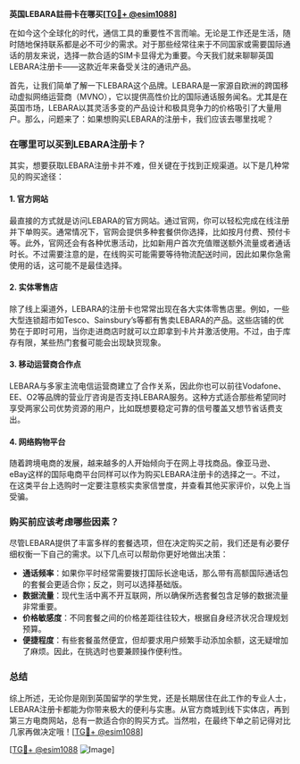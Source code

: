 **英国LEBARA註冊卡在哪买[[TG💪+ @esim1088](https://t.me/s/esim1088)]**

在如今这个全球化的时代，通信工具的重要性不言而喻。无论是工作还是生活，随时随地保持联系都是必不可少的需求。对于那些经常往来于不同国家或需要国际通话的朋友来说，选择一款合适的SIM卡显得尤为重要。今天我们就来聊聊英国LEBARA注册卡——这款近年来备受关注的通讯产品。

首先，让我们简单了解一下LEBARA这个品牌。LEBARA是一家源自欧洲的跨国移动虚拟网络运营商（MVNO），它以提供高性价比的国际通话服务闻名。尤其是在英国市场，LEBARA以其灵活多变的产品设计和极具竞争力的价格吸引了大量用户。那么，问题来了：如果想购买LEBARA的注册卡，我们应该去哪里找呢？

### 在哪里可以买到LEBARA注册卡？

其实，想要获取LEBARA注册卡并不难，但关键在于找到正规渠道。以下是几种常见的购买途径：

#### 1. 官方网站
最直接的方式就是访问LEBARA的官方网站。通过官网，你可以轻松完成在线注册并下单购买。通常情况下，官网会提供多种套餐供你选择，比如按月付费、预付卡等。此外，官网还会有各种优惠活动，比如新用户首次充值赠送额外流量或者通话时长。不过需要注意的是，在线购买可能需要等待物流配送时间，因此如果你急需使用的话，这可能不是最佳选择。

#### 2. 实体零售店
除了线上渠道外，LEBARA的注册卡也常常出现在各大实体零售店里。例如，一些大型连锁超市如Tesco、Sainsbury’s等都有售卖LEBARA的产品。这些店铺的优势在于即时可用，当你走进商店时就可以立即拿到卡片并激活使用。不过，由于库存有限，某些热门套餐可能会出现缺货现象。

#### 3. 移动运营商合作点
LEBARA与多家主流电信运营商建立了合作关系，因此你也可以前往Vodafone、EE、O2等品牌的营业厅咨询是否支持LEBARA服务。这种方式适合那些希望同时享受两家公司优势资源的用户，比如既想要稳定可靠的信号覆盖又想节省话费支出。

#### 4. 网络购物平台
随着跨境电商的发展，越来越多的人开始倾向于在网上寻找商品。像亚马逊、eBay这样的国际电商平台同样可以作为购买LEBARA注册卡的选择之一。不过，在这类平台上选购时一定要注意核实卖家信誉度，并查看其他买家评价，以免上当受骗。

### 购买前应该考虑哪些因素？

尽管LEBARA提供了丰富多样的套餐选项，但在决定购买之前，我们还是有必要仔细权衡一下自己的需求。以下几点可以帮助你更好地做出决策：

- **通话频率**：如果你平时经常需要拨打国际长途电话，那么带有高额国际通话包的套餐会更适合你；反之，则可以选择基础版。
- **数据流量**：现代生活中离不开互联网，所以确保所选套餐包含足够的数据流量非常重要。
- **价格敏感度**：不同套餐之间的价格差距往往较大，根据自身经济状况合理规划预算。
- **便捷程度**：有些套餐虽然便宜，但却要求用户频繁手动添加余额，这无疑增加了麻烦。因此，在挑选时也要兼顾操作便利性。

### 总结

综上所述，无论你是刚到英国留学的学生党，还是长期居住在此工作的专业人士，LEBARA注册卡都能为你带来极大的便利与实惠。从官方商城到线下实体店，再到第三方电商网站，总有一款适合你的购买方式。当然啦，在最终下单之前记得对比几家再做决定哦！[[TG💪+ @esim1088](https://t.me/s/esim1088)]

[[TG💪+ @esim1088](https://t.me/s/esim1088) ![Image](https://i.postimg.cc/4NQfJmqS/Snipaste-2025-05-13-00-14-12.png)]